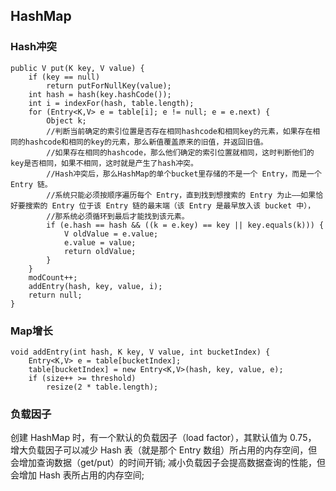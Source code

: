 ## HashMap

### Hash冲突

``` 
public V put(K key, V value) {  
    if (key == null)  
        return putForNullKey(value);  
    int hash = hash(key.hashCode());  
    int i = indexFor(hash, table.length);  
    for (Entry<K,V> e = table[i]; e != null; e = e.next) {  
        Object k;  
        //判断当前确定的索引位置是否存在相同hashcode和相同key的元素，如果存在相同的hashcode和相同的key的元素，那么新值覆盖原来的旧值，并返回旧值。  
        //如果存在相同的hashcode，那么他们确定的索引位置就相同，这时判断他们的key是否相同，如果不相同，这时就是产生了hash冲突。  
        //Hash冲突后，那么HashMap的单个bucket里存储的不是一个 Entry，而是一个 Entry 链。  
        //系统只能必须按顺序遍历每个 Entry，直到找到想搜索的 Entry 为止——如果恰好要搜索的 Entry 位于该 Entry 链的最末端（该 Entry 是最早放入该 bucket 中），  
        //那系统必须循环到最后才能找到该元素。  
        if (e.hash == hash && ((k = e.key) == key || key.equals(k))) {  
            V oldValue = e.value;  
            e.value = value;  
            return oldValue;  
        }  
    }  
    modCount++;  
    addEntry(hash, key, value, i);  
    return null;  
}  
``` 

### Map增长

```
void addEntry(int hash, K key, V value, int bucketIndex) {  
    Entry<K,V> e = table[bucketIndex];  
    table[bucketIndex] = new Entry<K,V>(hash, key, value, e);  
    if (size++ >= threshold)  
        resize(2 * table.length);  
```

### 负载因子
创建 HashMap 时，有一个默认的负载因子（load factor），其默认值为 0.75，
增大负载因子可以减少 Hash 表（就是那个 Entry 数组）所占用的内存空间，但会增加查询数据（get/put）的时间开销;
减小负载因子会提高数据查询的性能，但会增加 Hash 表所占用的内存空间;
